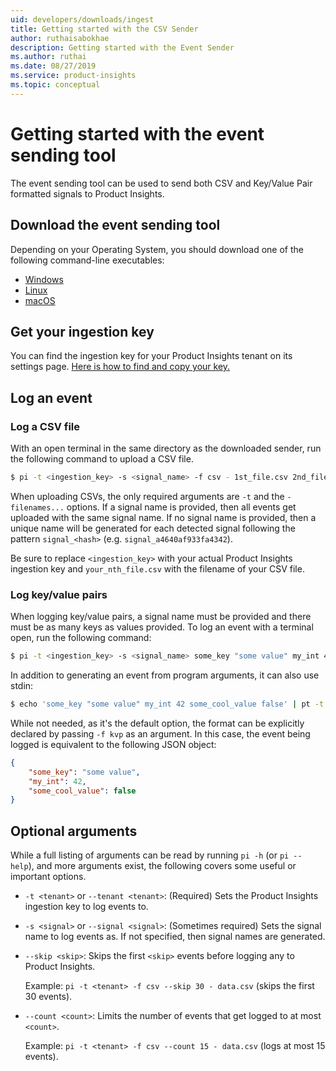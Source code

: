 ```yaml
---
uid: developers/downloads/ingest
title: Getting started with the CSV Sender
author: ruthaisabokhae
description: Getting started with the Event Sender
ms.author: ruthai
ms.date: 08/27/2019
ms.service: product-insights
ms.topic: conceptual
---
```

# Getting started with the event sending tool
The event sending tool can be used to send both CSV and Key/Value Pair formatted signals to Product Insights.


## Download the event sending tool
Depending on your Operating System, you should download one of the following command-line executables:

* [Windows](https://download.pi.dynamics.com/sdk/ProductInsightsSenders/EventSender/Windows/pi.exe)
* [Linux](https://download.pi.dynamics.com/sdk/ProductInsightsSenders/EventSender/Linux/pi)
* [macOS](https://download.pi.dynamics.com/sdk/ProductInsightsSenders/EventSender/macOS/pi)


## Get your ingestion key
You can find the ingestion key for your Product Insights tenant on its settings page. [Here is how to find and copy your key.](topics/developers/dev-resources/tutorials/api-token.md)


## Log an event

### Log a CSV file
With an open terminal in the same directory as the downloaded sender, run the following command to upload a CSV file.

```bash
$ pi -t <ingestion_key> -s <signal_name> -f csv - 1st_file.csv 2nd_file.csv ... nth_file.csv
```

When uploading CSVs, the only required arguments are `-t` and the `- filenames...` options. If a signal name is provided, then all events get uploaded with the same signal name. If no signal name is provided, then a unique name will be generated for each detected signal following the pattern `signal_<hash>` (e.g. `signal_a4640af933fa4342`).

Be sure to replace `<ingestion_key>` with your actual Product Insights ingestion key and `your_nth_file.csv` with the filename of your CSV file.


### Log key/value pairs
When logging key/value pairs, a signal name must be provided and there must be as many keys as values provided. To log an event with a terminal open, run the following command:
```bash
$ pi -t <ingestion_key> -s <signal_name> some_key "some value" my_int 42 some_cool_value false
``` 

In addition to generating an event from program arguments, it can also use stdin:
```bash
$ echo 'some_key "some value" my_int 42 some_cool_value false' | pt -t <ingestion_key> -s <signal_name> -
```

While not needed, as it's the default option, the format can be explicitly declared by passing `-f kvp` as an argument. In this case, the event being logged is equivalent to the following JSON object:
```json
{
    "some_key": "some value",
    "my_int": 42,
    "some_cool_value": false
}
```


## Optional arguments
While a full listing of arguments can be read by running `pi -h` (or `pi --help`), and more arguments exist, the following covers some useful or important options.

* `-t <tenant>` or `--tenant <tenant>`: (Required) Sets the Product Insights ingestion key to log events to.

* `-s <signal>` or `--signal <signal>`: (Sometimes required) Sets the signal name to log events as. If not specified, then signal names are generated.

* `--skip <skip>`: Skips the first `<skip>` events before logging any to Product Insights.

    Example: `pi -t <tenant> -f csv --skip 30 - data.csv` (skips the first 30 events).

* `--count <count>`: Limits the number of events that get logged to at most `<count>`.

    Example: `pi -t <tenant> -f csv --count 15 - data.csv` (logs at most 15 events).
